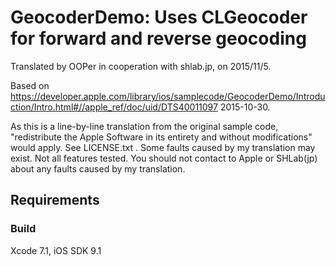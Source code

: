 # GeocoderDemo: Uses CLGeocoder for forward and reverse geocoding

Translated by OOPer in cooperation with shlab.jp, on 2015/11/5.

Based on
<https://developer.apple.com/library/ios/samplecode/GeocoderDemo/Introduction/Intro.html#//apple_ref/doc/uid/DTS40011097>
2015-10-30.

As this is a line-by-line translation from the original sample code, "redistribute the Apple Software in its entirety and without modifications" would apply. See LICENSE.txt .
Some faults caused by my translation may exist. Not all features tested.
You should not contact to Apple or SHLab(jp) about any faults caused by my translation.

## Requirements

### Build

Xcode 7.1, iOS SDK 9.1
